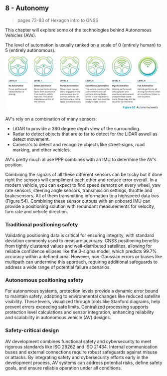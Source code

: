 ## 8 - Autonomy

> pages 73-83 of Hexagon intro to GNSS

This chapter will explore some of the technologies behind Autonomous Vehicles (AVs).

The level of automation is usually ranked on a scale of 0 (entirely human) to 5 (entirely autonomous).
![Levels of automation.png](../../../images/Levels%20of%20automation.png)

AV's rely on a combination of many sensors:
- LiDAR to provide a 360 degree depth view of the surrounding.
- Radar to detect objects that are to far to detect for the LiDAR aswell as detect movement.
- Camera's to detect and recognize objects like street-signs, road marking, and other vehicles.

AV's pretty much al use PPP combines with an IMU to determine the AV's position.

Combining the signals of all these different sensors can be tricky but if done right the sensors will compliment each other and reduce error overall.
In a modern vehicle, you can expect to find speed sensors on every wheel, yaw rate sensors, steering angle sensors, transmission settings, throttle and brakesensors.
All of them transmitting information to a highspeed data bus (Figure 54). 
Combining these sensor outputs with an onboard IMU can provide a positioning solution with redundant measurements for velocity, turn rate and vehicle direction.

### Traditional positioning safety

Validating positioning data is critical for ensuring integrity, with standard deviation commonly used to measure accuracy.
GNSS positioning benefits from tightly clustered values and well-distributed satellites, allowing for reliable confidence ellipses like the 3-sigma model, which predicts 99.7% accuracy within a defined area.
However, non-Gaussian errors or biases like multipath can undermine this approach, requiring additional safeguards to address a wide range of potential failure scenarios.

### Autonomous positioning safety

For autonomous systems, protection levels provide a dynamic error bound to maintain safety, adapting to environmental changes like reduced satellite visibility.
These levels, visualized through tools like Stanford diagrams, help prevent errors exceeding safe limits.
Centralized processing supports protection level calculations and sensor integration, enhancing reliability and scalability in autonomous vehicle (AV) designs.

### Safety-critical design

AV development combines functional safety and cybersecurity to meet rigorous standards like ISO 26262 and ISO 21434.
Internal communication buses and external connections require robust safeguards against misuse or attacks.
By integrating safety and cybersecurity efforts early in the development process, AV systems can address potential risks, define safety goals, and ensure reliable operation under all conditions.